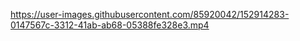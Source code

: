 


https://user-images.githubusercontent.com/85920042/152914283-0147567c-3312-41ab-ab68-05388fe328e3.mp4

